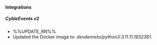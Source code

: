 
#### Integrations

##### CybleEvents v2

- %%UPDATE_RN%%
- Updated the Docker image to: *devdemisto/python3:3.11.11.1932361*.
